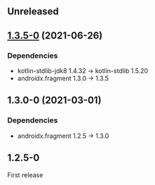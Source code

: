 ## Unreleased

## [1.3.5-0] (2021-06-26)

### Dependencies

- kotlin-stdlib-jdk8 1.4.32 -> kotlin-stdlib 1.5.20 
- androidx.fragment 1.3.0 -> 1.3.5

## 1.3.0-0 (2021-03-01)

### Dependencies

- androidx.fragment 1.2.5 -> 1.3.0

## 1.2.5-0

First release


[1.3.5-0]: https://github.com/RedMadRobot/redmadrobot-android-ktx/compare/core-ktx-v1.5.0-0...fragment-args-ktx-v1.3.5-0
